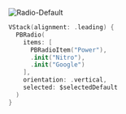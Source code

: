 ![Radio-Default](https://github.com/powerhome/playbook-swift/assets/112719604/06d56028-9c66-448f-bd63-45dac3ee36ca)

```swift
VStack(alignment: .leading) {
  PBRadio(
    items: [
      PBRadioItem("Power"),
      .init("Nitro"),
      .init("Google")
    ],
    orientation: .vertical,
    selected: $selectedDefault
  )
}
```
